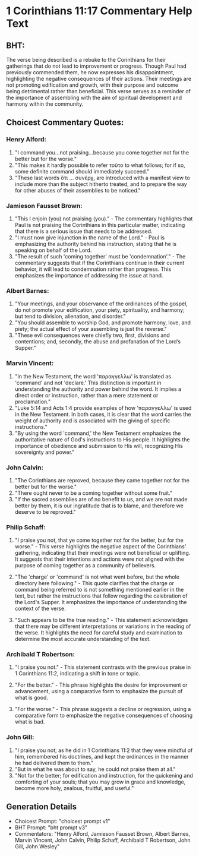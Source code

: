 # 1 Corinthians 11:17 Commentary Help Text

## BHT:
The verse being described is a rebuke to the Corinthians for their gatherings that do not lead to improvement or progress. Though Paul had previously commended them, he now expresses his disappointment, highlighting the negative consequences of their actions. Their meetings are not promoting edification and growth, with their purpose and outcome being detrimental rather than beneficial. This verse serves as a reminder of the importance of assembling with the aim of spiritual development and harmony within the community.

## Choicest Commentary Quotes:
### Henry Alford:
1. "I command you...not praising...because you come together not for the better but for the worse." 
2. "This makes it hardly possible to refer τοῦτο to what follows; for if so, some definite command should immediately succeed."
3. "These last words ὅτι … συνέρχ, are introduced with a manifest view to include more than the subject hitherto treated, and to prepare the way for other abuses of their assemblies to be noticed."

### Jamieson Fausset Brown:
1. "This I enjoin (you) not praising (you)." - The commentary highlights that Paul is not praising the Corinthians in this particular matter, indicating that there is a serious issue that needs to be addressed.
2. "I must now give injunction in the name of the Lord." - Paul is emphasizing the authority behind his instruction, stating that he is speaking on behalf of the Lord.
3. "The result of such 'coming together' must be 'condemnation'." - The commentary suggests that if the Corinthians continue in their current behavior, it will lead to condemnation rather than progress. This emphasizes the importance of addressing the issue at hand.

### Albert Barnes:
1. "Your meetings, and your observance of the ordinances of the gospel, do not promote your edification, your piety, spirituality, and harmony; but tend to division, alienation, and disorder."
2. "You should assemble to worship God, and promote harmony, love, and piety; the actual effect of your assembling is just the reverse."
3. "These evil consequences were chiefly two, first, divisions and contentions; and, secondly, the abuse and profanation of the Lord’s Supper."

### Marvin Vincent:
1. "In the New Testament, the word 'παραγγελλω' is translated as 'command' and not 'declare.' This distinction is important in understanding the authority and power behind the word. It implies a direct order or instruction, rather than a mere statement or proclamation."
2. "Luke 5:14 and Acts 1:4 provide examples of how 'παραγγελλω' is used in the New Testament. In both cases, it is clear that the word carries the weight of authority and is associated with the giving of specific instructions."
3. "By using the word 'command,' the New Testament emphasizes the authoritative nature of God's instructions to His people. It highlights the importance of obedience and submission to His will, recognizing His sovereignty and power."

### John Calvin:
1. "The Corinthians are reproved, because they came together not for the better but for the worse."
2. "There ought never to be a coming together without some fruit."
3. "If the sacred assemblies are of no benefit to us, and we are not made better by them, it is our ingratitude that is to blame, and therefore we deserve to be reproved."

### Philip Schaff:
1. "I praise you not, that ye come together not for the better, but for the worse." - This verse highlights the negative aspect of the Corinthians' gathering, indicating that their meetings were not beneficial or uplifting. It suggests that their intentions and actions were not aligned with the purpose of coming together as a community of believers.

2. "The 'charge' or 'command' is not what went before, but the whole directory here following." - This quote clarifies that the charge or command being referred to is not something mentioned earlier in the text, but rather the instructions that follow regarding the celebration of the Lord's Supper. It emphasizes the importance of understanding the context of the verse.

3. "Such appears to be the true reading." - This statement acknowledges that there may be different interpretations or variations in the reading of the verse. It highlights the need for careful study and examination to determine the most accurate understanding of the text.

### Archibald T Robertson:
1. "I praise you not." - This statement contrasts with the previous praise in 1 Corinthians 11:2, indicating a shift in tone or topic.

2. "For the better." - This phrase highlights the desire for improvement or advancement, using a comparative form to emphasize the pursuit of what is good.

3. "For the worse." - This phrase suggests a decline or regression, using a comparative form to emphasize the negative consequences of choosing what is bad.

### John Gill:
1. "I praise you not; as he did in 1 Corinthians 11:2 that they were mindful of him, remembered his doctrines, and kept the ordinances in the manner he had delivered them to them."
2. "But in what he was about to say, he could not praise them at all."
3. "Not for the better; for edification and instruction, for the quickening and comforting of your souls; that you may grow in grace and knowledge, become more holy, zealous, fruitful, and useful."


## Generation Details
- Choicest Prompt: "choicest prompt v1"
- BHT Prompt: "bht prompt v3"
- Commentators: "Henry Alford, Jamieson Fausset Brown, Albert Barnes, Marvin Vincent, John Calvin, Philip Schaff, Archibald T Robertson, John Gill, John Wesley"
